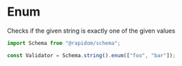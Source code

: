 # Enum

Checks if the given string is exactly one of the given values

```typescript
import Schema from "@rapidom/schema";

const Validator = Schema.string().enum(["foo", "bar"]);
```

